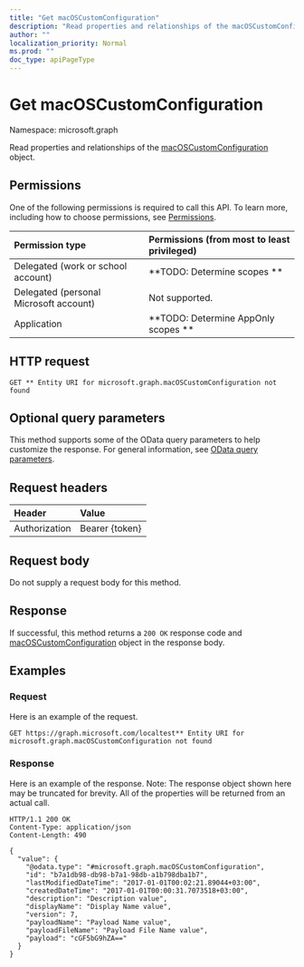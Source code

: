 ```yaml
---
title: "Get macOSCustomConfiguration"
description: "Read properties and relationships of the macOSCustomConfiguration object."
author: ""
localization_priority: Normal
ms.prod: ""
doc_type: apiPageType
---
```


# Get macOSCustomConfiguration

Namespace: microsoft.graph

Read properties and relationships of the [macOSCustomConfiguration](../resources/macoscustomconfiguration.md) object.

## Permissions
One of the following permissions is required to call this API. To learn more, including how to choose permissions, see [Permissions](/concepts/permissions-reference.md).

|Permission type|Permissions (from most to least privileged)|
|:---|:---|
|Delegated (work or school account)|**TODO: Determine scopes **|
|Delegated (personal Microsoft account)|Not supported.|
|Application|**TODO: Determine AppOnly scopes **|

## HTTP request
<!-- {
  "blockType": "ignored"
}
-->
``` http
GET ** Entity URI for microsoft.graph.macOSCustomConfiguration not found
```

## Optional query parameters
This method supports some of the OData query parameters to help customize the response. For general information, see [OData query parameters](/graph/query-parameters).

## Request headers
|Header|Value|
|:---|:---|
|Authorization|Bearer {token}|

## Request body
Do not supply a request body for this method.

## Response
If successful, this method returns a `200 OK` response code and [macOSCustomConfiguration](../resources/macoscustomconfiguration.md) object in the response body.

## Examples

### Request
Here is an example of the request.
<!-- {
  "blockType": "request",
  "name": "get_macoscustomconfiguration"
}
-->
``` http
GET https://graph.microsoft.com/localtest** Entity URI for microsoft.graph.macOSCustomConfiguration not found
```

### Response
Here is an example of the response. Note: The response object shown here may be truncated for brevity. All of the properties will be returned from an actual call.
<!-- {
  "blockType": "response",
  "truncated": true,
  "@odata.type": "microsoft.graph.macOSCustomConfiguration"
}
-->
``` http
HTTP/1.1 200 OK
Content-Type: application/json
Content-Length: 490

{
  "value": {
    "@odata.type": "#microsoft.graph.macOSCustomConfiguration",
    "id": "b7a1db98-db98-b7a1-98db-a1b798dba1b7",
    "lastModifiedDateTime": "2017-01-01T00:02:21.89044+03:00",
    "createdDateTime": "2017-01-01T00:00:31.7073518+03:00",
    "description": "Description value",
    "displayName": "Display Name value",
    "version": 7,
    "payloadName": "Payload Name value",
    "payloadFileName": "Payload File Name value",
    "payload": "cGF5bG9hZA=="
  }
}
```

